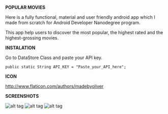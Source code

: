 
**POPULAR MOVIES**


Here is a fully functional, material and user friendly android app which I made from scratch for Android Developer Nanodegree program.

This app help users to discover the most popular, the highest rated and the highest-grossing movies. 

**INSTALATION**

Go to DataStore Class and paste your API key.


    public static String API_KEY = "Paste_your_API_here";


**ICON**

http://www.flaticon.com/authors/madebyoliver

**SCREENSHOTS**

![alt tag](https://s4.postimg.org/q21zv5tf1/Screenshot_2016_09_08_12_13_26.jpg)
![alt tag](https://s4.postimg.org/ft9ipc5d9/Screenshot_2016_09_08_12_14_07.jpg)
![alt tag](https://s4.postimg.org/gk28v47ql/Screenshot_2016_09_08_12_14_27.jpg)

